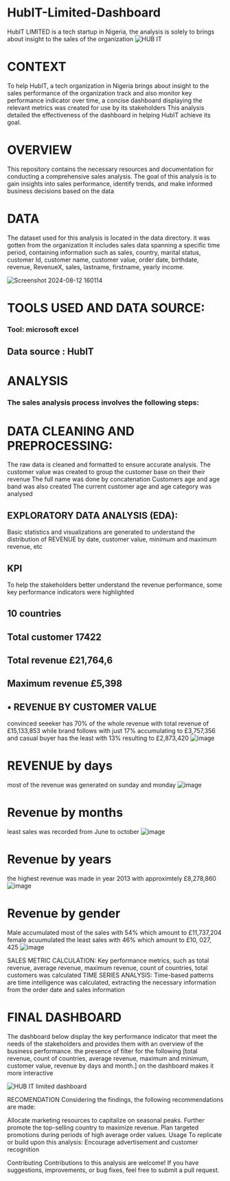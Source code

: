 # HubIT-Limited-Dashboard
HubIT LIMITED is a tech startup in Nigeria, the analysis is solely to brings about insight to the sales of the organization 
![HUB IT](https://github.com/user-attachments/assets/8e50b0f4-aa20-405a-908a-76d43aab601c)


 # CONTEXT

To help HubIT, a tech organization in Nigeria brings about insight to the sales performance of the organization track and also monitor key performance indicator
over time, a concise dashboard displaying the relevant metrics was created for use by its stakeholders This analysis detailed the effectiveness
of the dashboard in helping HubIT achieve its goal.

# OVERVIEW

This repository contains the necessary resources and documentation for conducting a comprehensive sales analysis. The goal of this analysis is to gain 
insights into sales performance, identify trends, and make informed business decisions based on the data

# DATA

The dataset used for this analysis is located in the data directory. it was gotten from the organization It includes sales data spanning a specific time period, 
containing information such as sales, country, marital status, customer Id, customer name, customer value, order date, birthdate, revenue, RevenueX, sales, lastname,
firstname, yearly income.

![Screenshot 2024-08-12 160114](https://github.com/user-attachments/assets/b8ae0e1b-33ff-4d4a-b7e1-1621895890a0)


 # TOOLS USED AND DATA SOURCE:

### Tool: microsoft excel

## Data source : HubIT

# ANALYSIS

### The sales analysis process involves the following steps:

# DATA CLEANING AND PREPROCESSING:

The raw data is cleaned and formatted to ensure accurate analysis.
The customer value was created to group the customer base on their their revenue
The full name was done by concatenation
Customers age and age band was also created
The current customer age and age category was analysed

## EXPLORATORY DATA ANALYSIS (EDA):

Basic statistics and visualizations are generated to understand the distribution of REVENUE by date, customer value, minimum and maximum revenue, etc

## KPI

To help the stakeholders better understand the revenue performance, some key performance indicators were highlighted

##  10 countries
##  Total customer 17422
##  Total revenue £21,764,6
##  Maximum revenue £5,398
## • REVENUE BY CUSTOMER VALUE
convinced seeeker has 70% of the whole revenue with total revenue of £15,133,853 while brand follows with just 17% accumulating to £3,757,356 and casual buyer
has the least with 13% resulting to £2,873,420
![image](https://github.com/user-attachments/assets/0b99142d-5582-4d0f-8497-964f7e2024ec)

# REVENUE by days
most of the revenue was generated on sunday and monday
![image](https://github.com/user-attachments/assets/b53df932-6836-45bb-afac-102bdbd65331)

# Revenue by months
least sales was recorded from June to october
![image](https://github.com/user-attachments/assets/dda74cd7-6b7a-4e43-9343-5dbae37bdb4d)

# Revenue by years
the highest revenue was made in year 2013 with approximtely £8,278,860
![image](https://github.com/user-attachments/assets/1457dd60-5f27-4476-82d4-c25f5a494abf)

# Revenue by gender 
Male accumulated most of the sales with 54% which amount to £11,737,204
female acuumulated the least sales with 46% which amount to £10, 027, 425
![image](https://github.com/user-attachments/assets/690c6f36-e351-4c1d-a14b-f4b57bd0c210)

SALES METRIC CALCULATION: Key performance metrics, such as total revenue, average revenue, maximum revenue, count of countries, total customers was calculated
TIME SERIES ANALYSIS: Time-based patterns are time intelligence was calculated, extracting the necessary information from the order date and sales information
# FINAL DASHBOARD

The dashboard below display the key performance indicator that meet the needs of the stakeholders and provides them with an overview of the business performance. the presence of filter for the following [total revenue, count of countries, average revenue, maximum and minimum, customer value, revenue by days and month.] on the dashboard makes it more interactive

![HUB IT limited dashboard](https://github.com/user-attachments/assets/a2361b37-5ecb-4aa6-9c14-eb2a48474200)

 RECOMENDATION  Considering the findings, the following recommendations are made:

Allocate marketing resources to capitalize on seasonal peaks. Further promote the top-selling country to maximize revenue. Plan targeted promotions during periods of high average order values. Usage To replicate or build upon this analysis:
Encourage advertisement and customer recognition

Contributing Contributions to this analysis are welcome! If you have suggestions, improvements, or bug fixes, feel free to submit a pull request.




